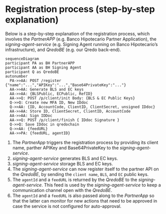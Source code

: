 
# Registration process (step-by-step explanation)

Below is a step-by-step explanation of the registration process, which involves the *PartnerAPP* (e.g. Banco Hipotecario Partner Application), the *signing-agent-service* (e.g. Signing Agent running on Banco Hipotecario’s infrastructure), and *QredoBE* (e.g. our Qredo back-end).

```mermaid
sequenceDiagram
participant PA as BH PartnerAPP
participant AA as BH Signing Agent
participant Q as QredoBE
autonumber
  PA->>AA: POST /register {"name":"...","APIKey":"...","Base64PrivateKey":"..."}
  AA->>AA: Generate BLS and EC keys
  AA->>AA: {BLSPublic, ECPublic, RefID}  
  AA->>Q: POST /p/client/init Body: {BLS & EC Public Keys}
  Q->>Q: Create new MFA ID, New IDdoc
  Q->>AA: {ID, AccountCode, ClientID, ClientSecret, unsigned IDdoc}
  AA->>AA: Store ID, ClientSecret, ClientID, AccountCode
  AA->>AA: Sign IDDoc
  AA->>Q: POST /p/client/finish { IDdoc Signature }
  Q->>Q: Save IDdoc in qredochain
  Q->>AA: {feedURL}
  AA->>PA: {feedURL, agentID}
```

1. The *PartnerApp* triggers the registration process by providing its client name, parther APIKey and Base64PrivateKey  to the *signing-agent-service*.
2. *signing-agent-service* generates BLS and EC keys. 
3. *signing-agent-service* storage BLS and EC keys. 
4. The *signing-agent-service* can now register itself to the partner API on the *QredoBE*, by sending the `client name`, `BLS`, and `EC` public keys.
11. The `agentId` and a `feedURL` is returned by the *QredoBE* to the *signing-agent-service*. This feed is used by the *signing-agent-service* to keep a communication channel open with the *QredoBE*.
12. The `agentId` and a `feedURL` is also passed along to the *PartnerApp* so that the latter can monitor for new actions that need to be approved in case the service is not configured for auto-approval.